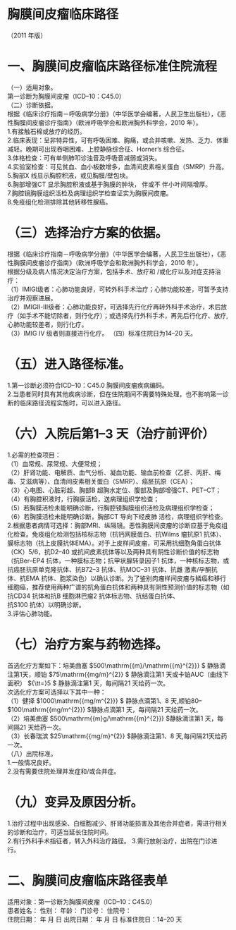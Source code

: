 # 胸膜间皮瘤临床路径  
（2011 年版）  
# 一、胸膜间皮瘤临床路径标准住院流程  
（一）适用对象。  
第一诊断为胸膜间皮瘤（ICD–10：C45.0）  
（二）诊断依据。  
根据《临床诊疗指南－呼吸病学分册》（中华医学会编著，人民卫生出版社），《恶性胸膜间皮瘤诊疗指南》（欧洲呼吸学会和欧洲胸外科学会，2010 年）。  
1.有接触石棉或放疗的经历。  
2.临床表现：呈非特异性，可有呼吸困难、胸痛，或合并咳嗽、发热、乏力、体重减轻。晚期可出现吞咽困难、上腔静脉综合征、Horner’s 综合征。  
3.体格检查：可有单侧肺叩诊浊音及呼吸音减弱或消失。  
4.实验室检查：可见贫血、血小板数增多，血清间皮素相关蛋白（SMRP）升高。  
5.胸部X 线显示胸腔积液，或见胸膜/壁包块。  
6.胸部增强CT 显示胸腔积液或基于胸膜的肿块， 伴或不 伴小叶间隔增厚。  
7.胸腔镜胸膜组织活检及病理组织学检查证实为胸膜间皮瘤。  
8.免疫组化检测排除其他转移性腺癌。  
# （三）选择治疗方案的依据。  
根据《临床诊疗指南－呼吸病学分册》（中华医学会编著，人民卫生出版社），《恶性胸膜间皮瘤诊疗指南》（欧洲呼吸学会和欧洲胸外科学会，2010 年）。  
根据分级及病人情况决定治疗方案，包括手术、放疗和
/或化疗以及对症支持治疗：  
（1）IMIGⅠ级者：心肺功能良好，可转外科手术治疗；心肺功能较差，可暂予支持治疗并观察进展。  
（2）IMIGⅡ-Ⅲ级者：心肺功能良好，可选择先行化疗再转外科手术治疗，术后放疗（如手术不能切除者，则行化疗）；或选择先行外科手术，再先后行化疗、放疗,心肺功能较差者，则行化疗。  
（3）IMIG IV 级者则直接进行化疗。 （四）标准住院日为14–20 天。  
# （五）进入路径标准。  
1.第一诊断必须符合ICD–10：C45.0 胸膜间皮瘤疾病编码。  
2.当患者同时具有其他疾病诊断，但在住院期间不需要特殊处理，也不影响第一诊断的临床路径流程实施时，可以进入路径。  
# （六）入院后第1–3 天（治疗前评价）  
1.必需的检查项目：  
（1）血常规、尿常规、大便常规；  
（2）肝肾功能、电解质、血气分析、凝血功能、输血前检查（乙肝、丙肝、梅毒、艾滋病等）、血清间皮素相关蛋白（SMRP）、癌胚抗原（CEA）；  
（3）心电图、心脏彩超、胸部B 超胸水定位、腹部及胸部增强CT、PET–CT；  
（4）有胸腔积液时，行胸膜活检，送病理组织学检查；  
（5）若胸膜活检未能明确诊断，行胸腔镜胸膜组织活检及病理组织学检查；  
（6）若胸膜活检未能明确诊断，胸部CT 导向下经皮肺 活检，病理组织学检查。  
2.根据患者病情可选择：胸部MRI、纵隔镜。恶性胸膜间皮瘤的诊断应基于免疫组化检查。免疫组化检测包括核标志物（抗钙网膜蛋白、抗Wilms 瘤抗原1 抗体）、膜标志物（抗上皮膜抗体EMA）。对于上皮样间皮瘤，可采用抗细胞角蛋白抗体（CK）5/6，抗D2–40 或抗间皮素抗体等以及两种具有阴性诊断价值的标志物（抗Ber–EP4 抗体，一种膜标志物；抗甲状腺转录因子1 抗体，一种核标志物，或抗癌胚抗原单克隆抗体、抗B72–3 抗体、抗MOC–31 抗体、抗雌 激素/孕酮抗体、抗EMA 抗体、胞浆染色）以确认诊断。为了鉴别肉瘤样间皮瘤与鳞癌和移行细胞癌，推荐使用两种广谱的抗角蛋白抗体和两种具有阴性预测价值的标志物（如抗CD34 抗体和抗B 细胞淋巴瘤2 抗体标志物、抗结蛋白抗体、  
抗S100 抗体）以明确诊断。  
3.评估心肺功能。  
# （七）治疗方案与药物选择。  
首选化疗方案如下：培美曲塞 $500\mathrm{{m}/\mathrm{{m}^{2}}} $ 静脉滴注第1天，顺铂 $75\mathrm{{mg/m}^{2}} $ 静脉滴注第1 天或卡铂AUC（曲线下面积） ${\tt=}5 $ 静脉滴注第1 天，每间隔21 天给药一次。  
次选化疗方案可选择以下其中一种：  
（1）健择 $1000\mathrm{{mg/m^{2}}} $ 静脉点滴第1、8 天,顺铂80– $100\mathrm{{mg/m^{2}}} $静脉点滴第1 天，每间隔21 天给药一次。  
（2）培美曲塞 $500\mathrm{{m}g/\mathrm{{m}^{2}}} $静脉滴注第1 天，每间隔21 天给药一次。  
（3）长春瑞滨 $25\mathrm{{mg/m}^{2}} $静脉滴注第1、8 天,每间隔21天给药一次。  
（八）出院标准。  
1.一般情况良好。  
2.没有需要住院处理并发症和/或合并症。  
# （九）变异及原因分析。  
1.治疗过程中出现感染、白细胞减少、肝肾功能损害及其他合并症者，需进行相关的诊断和治疗，可适当延长住院时间。  
2.有行外科手术指征者，转入外科治疗路径。  3.需行放射治疗，出院在门诊进行。  
# 二、胸膜间皮瘤临床路径表单  
适用对象：第一诊断为胸膜间皮瘤（ICD–10：C45.0）  
患者姓名：             性别：    年龄：      门诊号：        住院号：  
住院日期：    年    月    日 出院日期：    年   月   日   标准住院日：14–20 天  
